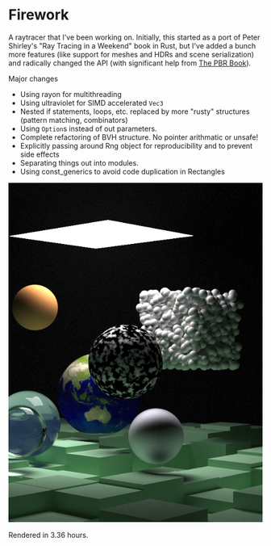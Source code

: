 # Firework
A raytracer that I've been working on. Initially, this started as a port of Peter Shirley's "Ray Tracing in a Weekend" book in Rust, but I've added a bunch more features (like support for meshes and HDRs and scene serialization) and radically changed the API (with significant help from [The PBR Book](http://www.pbr-book.org/3ed-2018/contents.html)). 

Major changes
- Using rayon for multithreading
- Using ultraviolet for SIMD accelerated `Vec3`
- Nested if statements, loops, etc. replaced by more "rusty" structures (pattern matching, combinators)
- Using `Option`s instead of out parameters.
- Complete refactoring of BVH structure. No pointer arithmatic or unsafe!
- Explicitly passing around Rng object for reproducibility and to prevent side effects
- Separating things out into modules. 
- Using const_generics to avoid code duplication in Rectangles

![Part 2 Final Render](part2_final.png)

Rendered in 3.36 hours.
